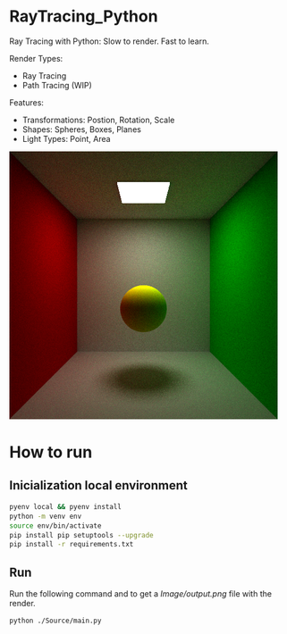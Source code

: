 # RayTracing_Python
 Ray Tracing with Python: Slow to render. Fast to learn.

 Render Types:
 - Ray Tracing
 - Path Tracing (WIP)

 Features:
 - Transformations: Postion, Rotation, Scale
 - Shapes: Spheres, Boxes, Planes
 - Light Types: Point, Area

 ![alt text](./Images/example.png "Example")

# How to run

## Inicialization local environment

```bash
pyenv local && pyenv install
python -m venv env
source env/bin/activate
pip install pip setuptools --upgrade
pip install -r requirements.txt
```

## Run

Run the following command and to get a *Image/output.png* file with the render.
```bash
python ./Source/main.py 
```



